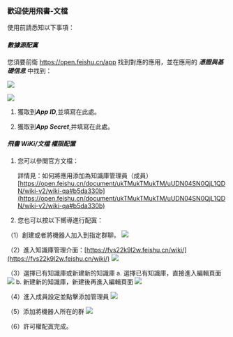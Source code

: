 ### 歡迎使用飛書-文檔
使用前請悉知以下事項：

#### ***數據源配寘***
您須要前衛 https://open.feishu.cn/app 找到對應的應用，並在應用的 ***憑證與基礎信息*** 中找到：

![](https://tapdata-bucket-01.oss-cn-beijing.aliyuncs.com/lark/step_0.PNG)

![](https://tapdata-bucket-01.oss-cn-beijing.aliyuncs.com/lark/step_1.PNG)

1. 獲取到***App ID***,並填寫在此處。

2. 獲取到***App Secret***,并填寫在此處。

#### ***飛書 WiKi/文檔 權限配置***

1. 您可以參閲官方文檔：

   詳情見：如何將應用添加為知識庫管理員（成員）
   [https://open.feishu.cn/document/ukTMukTMukTM/uUDN04SN0QjL1QDN/wiki-v2/wiki-qa#b5da330b](https://open.feishu.cn/document/ukTMukTMukTM/uUDN04SN0QjL1QDN/wiki-v2/wiki-qa#b5da330b)

2. 您也可以按以下嚮導進行配寘：

（1）創建或者將機器人加入到指定群聊。
![](https://tapdata-bucket-01.oss-cn-beijing.aliyuncs.com/lark-doc/doc/robot.PNG)

（2）進入知識庫管理介面：[https://fvs22k9l2w.feishu.cn/wiki/](https://fvs22k9l2w.feishu.cn/wiki/)
![](https://tapdata-bucket-01.oss-cn-beijing.aliyuncs.com/lark-doc/doc/home.PNG)

（3）選擇已有知識庫或新建新的知識庫
a.  選擇已有知識庫，直接進入編輯頁面
![](https://tapdata-bucket-01.oss-cn-beijing.aliyuncs.com/lark-doc/doc/chiose-wiki.PNG)
b. 新建新的知識庫，新建後再進入編輯頁面
![](https://tapdata-bucket-01.oss-cn-beijing.aliyuncs.com/lark-doc/doc/new-wiki.PNG)

（4）進入成員設定並點擊添加管理員
![](https://tapdata-bucket-01.oss-cn-beijing.aliyuncs.com/lark-doc/doc/config-1.PNG)

（5）添加將機器人所在的群
![](https://tapdata-bucket-01.oss-cn-beijing.aliyuncs.com/lark-doc/doc/config-2.PNG)

（6）許可權配寘完成。 